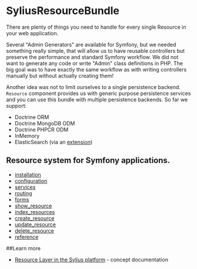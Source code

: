 # SyliusResourceBundle

There are plenty of things you need to handle for every single Resource in your web application.

Several "Admin Generators" are available for Symfony, but we needed something really simple, that will allow us to have reusable controllers
but preserve the performance and standard Symfony workflow. We did not want to generate any code or write "Admin" class definitions in PHP.
The big goal was to have exactly the same workflow as with writing controllers manually but without actually creating them!

Another idea was not to limit ourselves to a single persistence backend.
``Resource`` component provides us with generic purpose persistence services and you can use this bundle with multiple persistence backends.
So far we support:

* Doctrine ORM
* Doctrine MongoDB ODM
* Doctrine PHPCR ODM
* InMemory
* ElasticSearch (via an [extension](https://github.com/Sylius/SyliusElasticSearchPlugin))

## Resource system for Symfony applications.

* [installation](installation.md)
* [configuration](configuration.md)
* [services](services.md)
* [routing](routing.md)
* [forms](forms.md)
* [show_resource](show_resource.md)
* [index_resources](index_resources.md)
* [create_resource](create_resource.md)
* [update_resource](update_resource.md)
* [delete_resource](delete_resource.md)
* [reference](reference.md)


##Learn more

* [Resource Layer in the Sylius platform](https://docs.sylius.com/en/latest/book/architecture/resource_layer.html) - concept documentation
